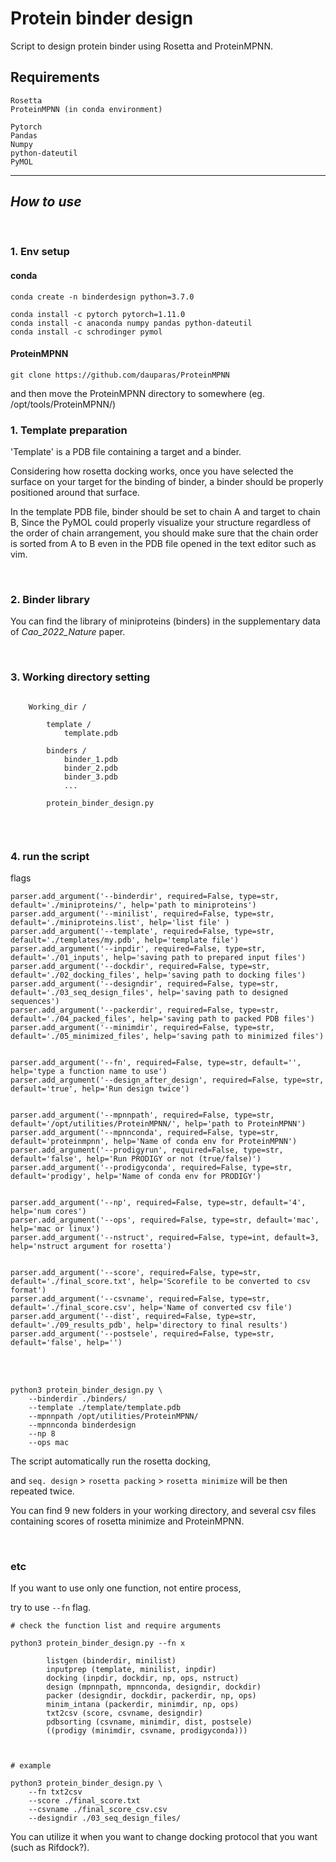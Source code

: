 # Protein binder design 

Script to design protein binder using Rosetta and ProteinMPNN.

## Requirements

```
Rosetta
ProteinMPNN (in conda environment)

Pytorch
Pandas
Numpy
python-dateutil
PyMOL
```

- - -

## *How to use*

<br>


### 1. Env setup

#### conda

```
conda create -n binderdesign python=3.7.0

conda install -c pytorch pytorch=1.11.0
conda install -c anaconda numpy pandas python-dateutil
conda install -c schrodinger pymol

```

#### ProteinMPNN

```
git clone https://github.com/dauparas/ProteinMPNN

```

and then move the ProteinMPNN directory to somewhere (eg. /opt/tools/ProteinMPNN/)


### 1. Template preparation

'Template' is a PDB file containing a target and a binder. 

Considering how rosetta docking works, once you have selected the surface on your target for the binding of binder, a binder should be properly positioned around that surface. 

In the template PDB file, binder should be set to chain A and target to chain B, Since the PyMOL could properly visualize your structure regardless of the order of chain arrangement, you should make sure that the chain order is sorted from A to B even in the PDB file opened in the text editor such as vim.

<br>

### 2. Binder library

You can find the library of miniproteins (binders) in the supplementary data of *Cao_2022_Nature* paper.

<br>

### 3. Working directory setting

```

    Working_dir / 

        template / 
            template.pdb

        binders / 
            binder_1.pdb
            binder_2.pdb
            binder_3.pdb
            ...

        protein_binder_design.py


```

<br>

### 4. run the script

flags

```
parser.add_argument('--binderdir', required=False, type=str, default='./miniproteins/', help='path to miniproteins')
parser.add_argument('--minilist', required=False, type=str, default='./miniproteins.list', help='list file' )
parser.add_argument('--template', required=False, type=str, default='./templates/my.pdb', help='template file')
parser.add_argument('--inpdir', required=False, type=str, default='./01_inputs', help='saving path to prepared input files')
parser.add_argument('--dockdir', required=False, type=str, default='./02_docking_files', help='saving path to docking files')
parser.add_argument('--designdir', required=False, type=str, default='./03_seq_design_files', help='saving path to designed sequences')
parser.add_argument('--packerdir', required=False, type=str, default='./04_packed_files', help='saving path to packed PDB files')
parser.add_argument('--minimdir', required=False, type=str, default='./05_minimized_files', help='saving path to minimized files')


parser.add_argument('--fn', required=False, type=str, default='', help='type a function name to use')
parser.add_argument('--design_after_design', required=False, type=str, default='true', help='Run design twice')


parser.add_argument('--mpnnpath', required=False, type=str, default='/opt/utilities/ProteinMPNN/', help='path to ProteinMPNN')
parser.add_argument('--mpnnconda', required=False, type=str, default='proteinmpnn', help='Name of conda env for ProteinMPNN')
parser.add_argument('--prodigyrun', required=False, type=str, default='false', help='Run PRODIGY or not (true/false)')
parser.add_argument('--prodigyconda', required=False, type=str, default='prodigy', help='Name of conda env for PRODIGY')


parser.add_argument('--np', required=False, type=str, default='4', help='num cores')
parser.add_argument('--ops', required=False, type=str, default='mac', help='mac or linux')
parser.add_argument('--nstruct', required=False, type=int, default=3, help='nstruct argument for rosetta')


parser.add_argument('--score', required=False, type=str, default='./final_score.txt', help='Scorefile to be converted to csv format')
parser.add_argument('--csvname', required=False, type=str, default='./final_score.csv', help='Name of converted csv file')
parser.add_argument('--dist', required=False, type=str, default='./09_results_pdb', help='directory to final results')
parser.add_argument('--postsele', required=False, type=str, default='false', help='')
```

<br>
<br>

```
python3 protein_binder_design.py \
    --binderdir ./binders/
    --template ./template/template.pdb
    --mpnnpath /opt/utilities/ProteinMPNN/
    --mpnnconda binderdesign
    --np 8
    --ops mac
```

The script automatically run the rosetta docking,

and `seq. design` > `rosetta packing` > `rosetta minimize` will be then repeated twice.

You can find 9 new folders in your working directory, and several csv files containing scores of rosetta minimize and ProteinMPNN.


<br>

### etc

If you want to use only one function, not entire process,

try to use `--fn` flag.

```
# check the function list and require arguments

python3 protein_binder_design.py --fn x

        listgen (binderdir, minilist)
        inputprep (template, minilist, inpdir)
        docking (inpdir, dockdir, np, ops, nstruct)
        design (mpnnpath, mpnnconda, designdir, dockdir)
        packer (designdir, dockdir, packerdir, np, ops)
        minim_intana (packerdir, minimdir, np, ops)
        txt2csv (score, csvname, designdir)
        pdbsorting (csvname, minimdir, dist, postsele)
        ((prodigy (minimdir, csvname, prodigyconda)))



# example

python3 protein_binder_design.py \
    --fn txt2csv 
    --score ./final_score.txt 
    --csvname ./final_score_csv.csv 
    --designdir ./03_seq_design_files/
```


You can utilize it when you want to change docking protocol that you want (such as Rifdock?).





